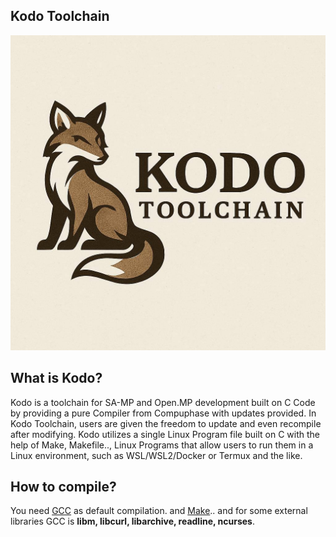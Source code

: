 ## Kodo Toolchain
![kodo](https://raw.githubusercontent.com/vilksons/kodo/refs/heads/main/KODO.png)

## What is Kodo?
Kodo is a toolchain for SA-MP and Open.MP development built on C Code by providing a pure Compiler from Compuphase with updates provided. In Kodo Toolchain, users are given the freedom to update and even recompile after modifying. Kodo utilizes a single Linux Program file built on C with the help of Make, Makefile.., Linux Programs that allow users to run them in a Linux environment, such as WSL/WSL2/Docker or Termux and the like.

## How to compile?
You need [GCC](https://gcc.gnu.org/) as default compilation. and [Make](https://www.gnu.org/software/make/).. and for some external libraries GCC is **libm, libcurl, libarchive, readline, ncurses**.